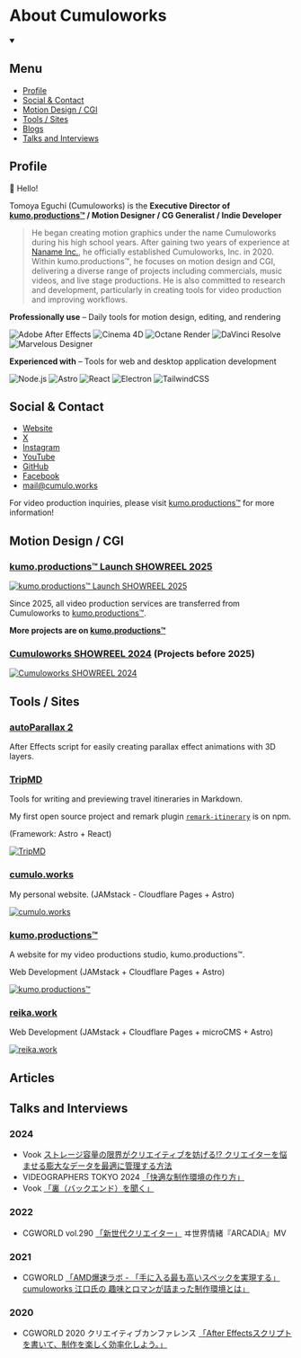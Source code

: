 # About Cumuloworks

<details open>
  <summary class="marker:content-none cursor-pointer"><h2>Menu</h2></summary>
  <ul>
    <li>
     <a href="#profile">Profile</a>
    </li>
    <li>
      <a href="#social--contact">Social & Contact</a>
    </li>
    <li>
      <a href="#motion-design--cgi">Motion Design / CGI</a>
    </li>
    <li>
    <a href="#tools--sites">Tools / Sites</a>
    </li>
    <li>
      <a href="#blogs">Blogs</a>
    </li>
    <li>
      <a href="#talks-and-interviews">Talks and Interviews</a>
    </li>
  </ul>
</details>

## Profile

👋 Hello!

Tomoya Eguchi (Cumuloworks) is the **Executive Director of [**kumo.productions™**](https://kumo.productions/) / Motion Designer / CG Generalist / Indie Developer**

> He began creating motion graphics under the name Cumuloworks during his high school years. After gaining two years of experience at [Naname Inc.](https://nanameinc.jp/), he officially established Cumuloworks, Inc. in 2020. Within kumo.productions™, he focuses on motion design and CGI, delivering a diverse range of projects including commercials, music videos, and live stage productions. He is also committed to research and development, particularly in creating tools for video production and improving workflows.

**Professionally use** – Daily tools for motion design, editing, and rendering

![Adobe After Effects](https://img.shields.io/badge/After%20Effects-blueviolet.svg?logo=Adobe%20After%20Effects&logoColor=white)
![Cinema 4D](https://img.shields.io/badge/Cinema%204D-navy.svg?logo=Cinema%204D&logoColor=white)
![Octane Render](https://img.shields.io/badge/Octane%20Render-black.svg?logo=Octane%20Render&logoColor=white)
![DaVinci Resolve](https://img.shields.io/badge/DaVinci%20Resolve-slategray.svg?logo=DaVinci%20Resolve&logoColor=white)
![Marvelous Designer](https://img.shields.io/badge/Marvelous%20Designer-gold.svg?logo=Marvelous%20Designer&logoColor=black)

**Experienced with** – Tools for web and desktop application development

![Node.js](https://img.shields.io/badge/Node.js-green.svg?logo=Node.js&logoColor=white)
![Astro](https://img.shields.io/badge/Astro-black.svg?logo=Astro&logoColor=white)
![React](https://img.shields.io/badge/React-deepskyblue.svg?logo=React&logoColor=black)
![Electron](https://img.shields.io/badge/Electron-steelblue.svg?logo=Electron&logoColor=white)
![TailwindCSS](https://img.shields.io/badge/TailwindCSS-lightseagreen.svg?logo=TailwindCSS&logoColor=white)

## Social & Contact

- [Website](https://cumulo.works)
- [X](https://x.com/cumuloworks)
- [Instagram](https://www.instagram.com/cumuloworks/)
- [YouTube](https://www.youtube.com/@cumuloworks)
- [GitHub](https://github.com/cumuloworks)
- [Facebook](https://www.facebook.com/cumuloworks/)
- [mail@cumulo.works](mailto:mail@cumulo.works)

For video production inquiries, please visit [kumo.productions™](https://kumo.productions/) for more information!

## Motion Design / CGI

### [kumo.productions™ Launch SHOWREEL 2025](https://www.youtube.com/watch?v=8aNl_7fvrrk)

[![kumo.productions™ Launch SHOWREEL 2025](https://img.youtube.com/vi/8aNl_7fvrrk/maxresdefault.jpg)](https://www.youtube.com/watch?v=8aNl_7fvrrk)

Since 2025, all video production services are transferred from Cumuloworks to [kumo.productions™](https://kumo.productions/).

**More projects are on [**kumo.productions™**](https://kumo.productions/en/projects)**

### [Cumuloworks SHOWREEL 2024](https://www.youtube.com/watch?v=b_68zkrGBDQ) (Projects before 2025)

[![Cumuloworks SHOWREEL 2024](https://img.youtube.com/vi/b_68zkrGBDQ/maxresdefault.jpg)](https://www.youtube.com/watch?v=b_68zkrGBDQ)

<!-- Ads -->

<!-- Entertainment -->

## Tools / Sites

### [autoParallax 2](./src/content/downloads/autoparallax2.md)

After Effects script for easily creating parallax effect animations with 3D layers.

### [TripMD](https://tripmd.dev)

Tools for writing and previewing travel itineraries in Markdown.

My first open source project and remark plugin [`remark-itinerary`](https://www.npmjs.com/package/remark-itinerary) is on npm.

(Framework: Astro + React)

[![TripMD](https://api.microlink.io/?url=https://tripmd.dev&screenshot=true&meta=false&embed=screenshot.url&waitUntil=networkidle2)](https://tripmd.dev)

### [cumulo.works](https://cumulo.works)

My personal website. (JAMstack - Cloudflare Pages + Astro)

[![cumulo.works](https://api.microlink.io/?url=https://cumulo.works&screenshot=true&meta=false&embed=screenshot.url&waitUntil=networkidle2)](https://cumulo.works)

### [kumo.productions™](https://kumo.productions)

A website for my video productions studio, kumo.productions™.

Web Development (JAMstack + Cloudflare Pages + Astro)

[![kumo.productions™](https://api.microlink.io/?url=https://kumo.productions&screenshot=true&meta=false&embed=screenshot.url&waitUntil=networkidle2)](https://kumo.productions)

### [reika.work](https://reika.work)

Web Development (JAMstack + Cloudflare Pages + microCMS + Astro)

[![reika.work](https://api.microlink.io/?url=https://reika.work&screenshot=true&meta=false&embed=screenshot.url&waitUntil=networkidle2)](https://reika.work)

## Articles

<!-- Articles -->

## Talks and Interviews

### 2024

- Vook [ストレージ容量の限界がクリエイティブを妨げる⁉ クリエイターを悩ませる膨大なデータを最適に管理する方法](https://vook.vc/n/7699)
- VIDEOGRAPHERS TOKYO 2024 [「快適な制作環境の作り方」](http://cumulo.works/blogs/vgt2024)
- Vook [「裏（バックエンド）を聞く」](https://vook.vc/n/7157)

### 2022

- CGWORLD vol.290 [「新世代クリエイター」](https://cgworld.jp/magazine/cgw290.html) ヰ世界情緒『ARCADIA』MV

### 2021

- CGWORLD [「AMD爆速ラボ - 「手に入る最も高いスペックを実現する」 cumuloworks 江口氏の 趣味とロマンが詰まった制作環境とは」](https://cgworld.jp/special/promo/bakusokuamd/2021/07/30/%E3%80%8C%E6%89%8B%E3%81%AB%E5%85%A5%E3%82%8B%E6%9C%80%E3%82%82%E9%AB%98%E3%81%84%E3%82%B9%E3%83%9A%E3%83%83%E3%82%AF%E3%82%92%E5%AE%9F%E7%8F%BE%E3%81%99%E3%82%8B%E3%80%8D-cumuloworks-%E6%B1%9F/)

### 2020

- CGWORLD 2020 クリエイティブカンファレンス [「After Effectsスクリプトを書いて、制作を楽しく効率化しよう。」](https://cgworld.jp/special/cgwcc2020/schedule/cumuloworks/index.html)

<!-- Links -->